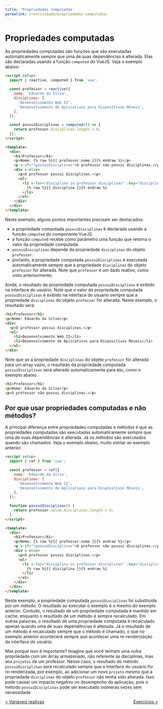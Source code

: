 ```yaml
---
title: 'Propriedades computadas'
permalink: /reatividade/propriedades-computadas
---
```


# Propriedades computadas

As propriedades computadas são funções que são executadas automaticamente sempre que uma de suas dependências é alterada. Elas são declaradas usando a função `computed` do VueJS. Veja o exemplo abaixo:

```html
<script setup>
  import { reactive, computed } from 'vue';

  const professor = reactive({
    nome: 'Eduardo da Silva',
    disciplinas: [
      'Desenvolvimento Web II',
      'Desenvolvimento de Aplicativos para Dispositivos Móveis',
    ],
  });

  const possuiDisciplinas = computed(() => {
    return professor.disciplinas.length > 0;
  });
</script>

<template>
  <div>
    <h1>Professor</h1>
    <p>Nome: {% raw %}{{ professor.nome }}{% endraw %}</p>
    <p v-if="!possuiDisciplinas">O professor não possui disciplinas.</p>
    <div v-else>
      <p>O professor possui disciplinas.</p>
      <ul>
        <li v-for="disciplina in professor.disciplinas" :key="disciplina">
          {% raw %}{{ disciplina }}{% endraw %}
        </li>
      </ul>
    </div>
  </div>
</template>
```

Neste exemplo, alguns pontos importantes precisam ser destacados:

- a propriedade computada `possuiDisciplinas` é declarada usando a função `computed` do componente VueJS.
- a função `computed` recebe como parâmetro uma função que retorna o valor da propriedade computada.
- `possuiDisciplinas` depende da propriedade `disciplinas` do objeto `professor`.
- portanto, a propriedade computada `possuiDisciplinas` é executada automaticamente sempre que a propriedade `disciplinas` do objeto `professor` for alterada. Note que `professor` é um dado reativo, como visto anteriormente;

Ainda, o resultado da propriedade computada `possuiDisciplinas` é exibido na interface do usuário. Note que o valor da propriedade computada `possuiDisciplinas` é exibido na interface do usuário sempre que a propriedade `disciplinas` do objeto `professor` for alterada. Neste exemplo, o resultado será:

```html
<h1>Professor</h1>
<p>Nome: Eduardo da Silva</p>
<div>
  <p>O professor possui disciplinas.</p>
  <ul>
    <li>Desenvolvimento Web II</li>
    <li>Desenvolvimento de Aplicativos para Dispositivos Móveis</li>
  </ul>
</div>
```

Note que se a propriedade `disciplinas` do objeto `professor` for alterada para um array vazio, o resultado da propriedade computada `possuiDisciplinas` será alterado automaticamente para `Não`, como o exemplo abaixo.

```html
<h1>Professor</h1>
<p>Nome: Eduardo da Silva</p>
<p>O professor não possui disciplinas.</p>
```

## Por que usar propriedades computadas e não métodos?

A principal diferença entre propriedades computadas e métodos é que as propriedades computadas são executadas automaticamente sempre que uma de suas dependências é alterada. Já os métodos são executados quando são chamados. Veja o exemplo abaixo, muito similar ao exemplo anterior.

```html
<script setup>
  import { ref } from 'vue';

  const professor = ref({
    nome: 'Eduardo da Silva',
    disciplinas: [
      'Desenvolvimento Web II',
      'Desenvolvimento de Aplicativos para Dispositivos Móveis',
    ],
  });

  function possuiDisciplinas() {
    return professor.value.disciplinas.length > 0;
  }
</script>

<template>
  <div>
    <h1>Professor</h1>
    <p>Nome: {% raw %}{{ professor.nome }}{% endraw %}</p>
    <p v-if="!possuiDisciplinas">O professor não possui disciplinas.</p>
    <div v-else>
      <p>O professor possui disciplinas.</p>
      <ul>
        <li v-for="disciplina in professor.disciplinas" :key="disciplina">
          {% raw %}{{ disciplina }}{% endraw %}
        </li>
      </ul>
    </div>
  </div>
</template>
```

Neste exemplo, a propriedade computada `possuiDisciplinas` foi substituída por um método. O resultado ao executar o exemplo é o mesmo do exemplo anterior. Contudo, o resultado de um propriedade computada é mantido em cache, enquanto o resultado de um método é sempre recalculado. Em outras palavras, o resultado de uma propriedade computada é recalculado apenas quando uma de suas dependências é alterada. Já o resultado de um método é recalculado sempre que o método é chamado, o que no exemplo anterior acontecerá sempre que acontecer uma re-renderização da interface do usuário.

Mas porque isso é importante? Imagine que você tenham uma outra propriedade com um Array armazenado, não referente às disciplinas, mas aos `projetos` de um professor. Nesse caso, o resultado do método `possuiDisciplinas` será recalculado sempre que a interface do usuário for re-renderizada, por exemplo, ao adicionar um novo `projeto` mesmo que a propriedade `disciplinas` do objeto `professor` não tenha sido alterada. Isso pode causar um impacto negativo no desempenho da aplicação, pois o método `possuiDisciplinas` pode ser executado inúmeras vezes sem necessidade.

<span style="display: flex; justify-content: space-between;"><span>[&lt; Variáveis reativas](variaveis-reativas 'Anterior')</span> <span>[Exercícios &gt;](exercicios.html 'Próximo')</span></span>
